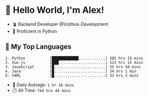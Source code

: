 # 👋 Hello World, I'm Alex!

- 🪴 Backend Developer @Voithos-Development
- 🐍 Proficient in Python

## 💚 My Top Languages
```
1. Python           [████████████............] 385 hrs 15 mins
2. Vue.js           [███.....................] 123 hrs 15 mins
3. JavaScript       [█.......................] 35 hrs 50 mins
4. Java             [█.......................] 34 hrs 1 min
5. YAML             [█.......................] 33 hrs 3 mins
```
- 💪 Daily Average: `1 hr 16 mins`
- 🕑 All Time: `744 hrs 44 mins`